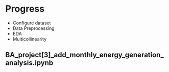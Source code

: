 # Progress
+ Configure dataset
+ Data Preprocessing
+ EDA
+ Multicollinearity

## BA_project[3]_add_monthly_energy_generation_analysis.ipynb
